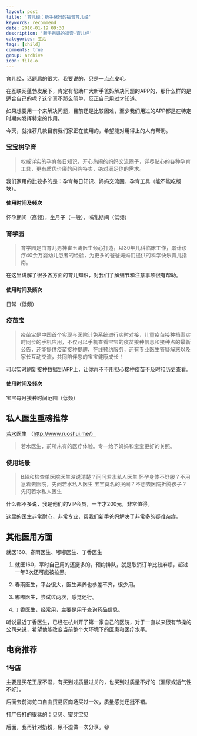 ```yaml
---
layout: post
title: '育儿经：新手爸妈的福音育儿经'
keywords: recommend
date: 2016-01-19 09:30
description: '新手爸妈的福音-育儿经'
categories: 生活
tags: [child]
comments: true
group: archive
icon: file-o
---
```


育儿经，话题启的很大，我要说的，只是一点点皮毛。

在互联网蓬勃发展下，肯定有帮助广大新手爸妈解决问题的APP的，那什么样的是适合自己的呢？这个真不那么简单，反正自己用过才知道。

如果想要用一个来解决问题，目前还是比较困难，至少我们用过的APP都是在特定时期内发挥特定的作用。

<!--more-->

今天，就推荐几款目前我们家正在使用的，希望能对用得上的人有帮助。

### 宝宝树孕育 ###

>权威详实的孕育每日知识，开心热闹的妈妈交流圈子，详尽贴心的各种孕育工具，更有质优价廉的闪购特卖，绝对满足你的需求。

我们家用的比较多的是：孕育每日知识、妈妈交流圈、孕育工具（能不能吃版块）。

#### 使用时间及频次 ####

怀孕期间（高频），坐月子（一般），哺乳期间（低频）

### 育学园 ###

>育学园是由育儿男神崔玉涛医生倾心打造，以30年儿科临床工作，累计诊疗40余万婴幼儿患者的经验，为更多的爸爸妈妈们提供的科学快乐育儿指南。

在这里讲解了很多各方面的育儿知识，对我们了解细节和注意事项很有帮助。

#### 使用时间及频次 ####

日常（低频）

### 疫苗宝 ###

>疫苗宝是中国首个实现与医院计免系统进行实时对接，儿童疫苗接种档案实时同步的手机应用，不仅可以手机查看宝宝的疫苗接种信息和接种点的最新公告，还能提供疫苗接种提醒、在线预约服务，还有专业医生答疑解惑以及家长互动交流，共同陪伴您的宝宝健康成长！

可以实时刷新接种数据到APP上，让你再不不用担心接种疫苗不及时和历史查看。

#### 使用时间及频次 ####

宝宝每月接种时间范围（低频）

## 私人医生重磅推荐 ##

[若水医生](http://www.ruoshui.me/) （http://www.ruoshui.me/）

>若水医生，前所未有的医疗体验。专一给予妈妈和宝宝更好的关照。

### 使用场景 ###

>B超和检查单医院医生没说清楚？问问若水私人医生
怀孕身体不舒服？不用急着去医院，先问若水私人医生
宝宝莫名的哭闹？不想去医院折腾孩子？先问若水私人医生

什么都不多说，我是他们的VIP会员，一年才200元，非常值得。

这里的医生非常耐心，非常专业，帮我们新手爸妈解决了非常多的疑难杂症。

## 其他医用方面 ##

就医160、春雨医生、嘟嘟医生、丁香医生

1. 就医160，平时自己用的还挺多的，预约排队，就是取消订单比较麻烦，超过一年3次还可能被拉黑。

2. 春雨医生，平台很大，医生素养也参差不齐，很少用。

3. 嘟嘟医生，尝试过两次，感觉还行。

4. 丁香医生，经常用，主要是用于查询药品信息。

听说最近丁香医生，已经在杭州开了第一家自己的医院，对于一直以来很有节操的公司来说，希望他能改变当前整个大环境下的医患和医疗水平。

## 电商推荐 ##

### 1号店 ###

主要是买花王尿不湿，有买到过质量过关的，也买到过质量不好的（漏尿或透气性不好）。

后面去前海蛇口自由贸易区商场买过一次，质量感觉还挺不错。

打广告打的很猛的：贝贝、蜜芽宝贝

后面，我再针对奶粉，尿不湿做一次分享。😄